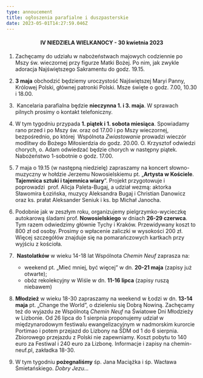 ```yaml
---
type: annoucement
title: ogłoszenia parafialne i duszpasterskie
date: 2023-05-01T14:27:59.046Z
---
```

<h4 style="text-align:center;">IV NIEDZIELA WIELKANOCY - 30 kwietnia 2023</h4>

1. Zachęcamy do udziału w nabożeństwach majowych codziennie po Mszy św. wieczornej przy figurze Matki Bożej. Po nim, jak zwykle adoracja Najświętszego Sakramentu do godz. 19.15.
2. **3 maja** obchodzić będziemy uroczystość Najświętszej Maryi Panny, Królowej Polski, głównej patronki Polski. Msze święte o godz. 7.00, 10.30 i 18.00.
3.  Kancelaria parafialna będzie **nieczynna 1. i 3. maja**. W sprawach pilnych prosimy o kontakt telefoniczny.
4. W tym tygodniu przypada **1. piątek i 1. sobota miesiąca**. Spowiadamy rano przed i po Mszy św. oraz od 17.00 i po Mszy wieczornej, bezpośrednio, po której  Wspólnota *Zwiastowanie* prowadzi wieczór modlitwy do Bożego Miłosierdzia do godz. 20.00. O. Krzysztof odwiedzi chorych, o. Adam odwiedzać będzie chorych w następny piątek. Nabożeństwo 1-sobotnie o godz. 17.00.
5. 7 maja o 19.15 (w następną niedzielę) zapraszamy na koncert słowno-muzyczny w hołdzie Jerzemu Nowosielskiemu pt. „**Artysta w Kościele**. **Tajemnica sztuki i tajemnica wiary**”. Projekt przygotowuje i poprowadzi  prof. Alicja Paleta-Bugaj, a udział wezmą: aktorka Sławomira Łozińska, muzycy Aleksandra Bugaj i Christian Danowicz oraz ks. prałat Aleksander Seniuk i ks. bp Michał Janocha.
6. Podobnie jak w zeszłym roku, organizujemy pielgrzymko-wycieczkę autokarową śladami prof. **Nowosielskiego** w dniach **26-29 czerwca**. Tym razem odwiedzimy głównie Tychy i Kraków. Przewidywany koszt to 800 zł od osoby. Prosimy o wpłacenie zaliczki w wysokości 200 zł. Więcej szczegółów znajduje się na pomarańczowych kartkach przy wyjściu z kościoła.
7.  **Nastolatków** w wieku 14-18 lat Wspólnota *Chemin Neuf* zaprasza na:

   * weekend pt. „Mieć mniej, być więcej” w dn. **20-21 maja** (zapisy już otwarte);
   * obóz rekolekcyjny w Wiśle w dn. **11-16 lipca** (zapisy ruszą niebawem)
8. **Młodzież** w wieku 18-30 zapraszamy na weekend w Łodzi w dn. **13-14 maja** pt. „Change the World”, o dzieleniu się Dobrą Nowiną. Zachęcamy też do wyjazdu ze Wspólnotą *Chemin Neuf* na Światowe Dni Młodzieży w Lizbonie. Od 26 lipca do 1 sierpnia proponujemy udział w międzynarodowym festiwalu ewangelizacyjnym w nadmorskim kurorcie Portimao i potem przejazd do Lizbony na ŚDM od 1 do 6 sierpnia. Zbiorowego przejazdu z Polski nie zapewniamy. Koszt pobytu to 140 euro za Festiwal i 240 euro za Lizbonę. Informacje i zapisy na chemin-neuf.pl, zakładka 18-30.
9. W tym tygodniu **pożegnaliśmy** śp. Jana Maciążka i śp. Wacława Śmietańskiego. *Dobry Jezu…*

<!--EndFragment-->